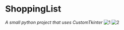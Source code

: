# ShoppingList
*A small python project that uses CustomTkinter*
![1](https://user-images.githubusercontent.com/57569453/221049409-32075f37-fbbe-4552-b55e-d2d9aaed7a42.png)
![2](https://user-images.githubusercontent.com/57569453/221049413-42827eec-3c44-4d16-8eec-b5a63359e73f.png)
